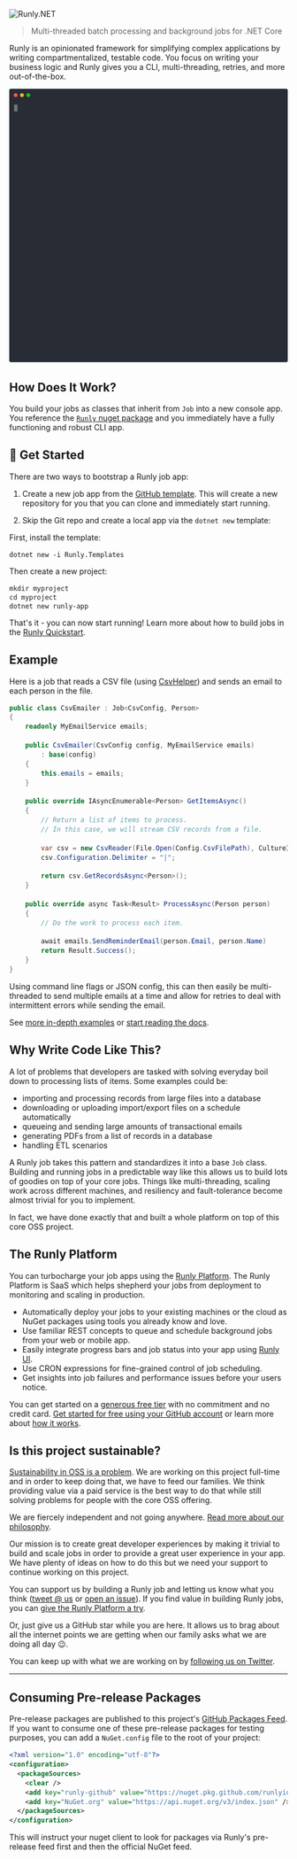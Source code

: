 <img src="logo.svg" width="350" alt="Runly.NET" />

> Multi-threaded batch processing and background jobs for .NET Core

Runly is an opinionated framework for simplifying complex applications by writing compartmentalized, testable code. You focus on writing your business logic and Runly gives you a CLI, multi-threading, retries, and more out-of-the-box.

![terminal](cli.svg)

## How Does It Work?

You build your jobs as classes that inherit from `Job` into a new console app. You reference the [`Runly` nuget package](https://www.nuget.org/packages/Runly/) and you immediately have a fully functioning and robust CLI app.

## :rocket: Get Started

There are two ways to bootstrap a Runly job app:

1. Create a new job app from the [GitHub template](https://github.com/runlyio/template-dotnet). This will create a new repository for you that you can clone and immediately start running.

2. Skip the Git repo and create a local app via the `dotnet new` template:

First, install the template:

```
dotnet new -i Runly.Templates
```

Then create a new project:

```
mkdir myproject
cd myproject
dotnet new runly-app
```

That's it - you can now start running! Learn more about how to build jobs in the [Runly Quickstart](https://www.runly.io/docs/building/).

## Example

Here is a job that reads a CSV file (using [CsvHelper](https://joshclose.github.io/CsvHelper/)) and sends an email to each person in the file.

```c#
public class CsvEmailer : Job<CsvConfig, Person>
{
    readonly MyEmailService emails;

    public CsvEmailer(CsvConfig config, MyEmailService emails)
        : base(config)
    {
        this.emails = emails;
    }

    public override IAsyncEnumerable<Person> GetItemsAsync()
    {
        // Return a list of items to process.
        // In this case, we will stream CSV records from a file.

        var csv = new CsvReader(File.Open(Config.CsvFilePath), CultureInfo.InvariantCulture);
        csv.Configuration.Delimiter = "|";

        return csv.GetRecordsAsync<Person>();
    }

    public override async Task<Result> ProcessAsync(Person person)
    {
        // Do the work to process each item.

        await emails.SendReminderEmail(person.Email, person.Name)
        return Result.Success();
    }
}
```

Using command line flags or JSON config, this can then easily be multi-threaded to send multiple emails at a time and allow for retries to deal with intermittent errors while sending the email.

See [more in-depth examples](./examples) or [start reading the docs](https://www.runly.io/docs/).

## Why Write Code Like This?

A lot of problems that developers are tasked with solving everyday boil down to processing lists of items. Some examples could be:

* importing and processing records from large files into a database
* downloading or uploading import/export files on a schedule automatically
* queueing and sending large amounts of transactional emails
* generating PDFs from a list of records in a database
* handling ETL scenarios

A Runly job takes this pattern and standardizes it into a base `Job` class. Building and running jobs in a predictable way like this allows us to build lots of goodies on top of your core jobs. Things like multi-threading, scaling work across different machines, and resiliency and fault-tolerance become almost trivial for you to implement.

In fact, we have done exactly that and built a whole platform on top of this core OSS project.

## The Runly Platform

You can turbocharge your job apps using the [Runly Platform](https://www.runly.io/platform/). The Runly Platform is SaaS which helps shepherd your jobs from deployment to monitoring and scaling in production.

* Automatically deploy your jobs to your existing machines or the cloud as NuGet packages using tools you already know and love.
* Use familiar REST concepts to queue and schedule background jobs from your web or mobile app.
* Easily integrate progress bars and job status into your app using [Runly UI](https://www.runly.io/ux/).
* Use CRON expressions for fine-grained control of job scheduling.
* Get insights into job failures and performance issues before your users notice.

You can get started on a [generous free tier](https://www.runly.io/pricing/) with no commitment and no credit card. [Get started for free using your GitHub account](https://www.runly.io/dashboard/) or learn more about [how it works](https://www.runly.io/docs/).

## Is this project sustainable?

[Sustainability in OSS is a problem](https://twitter.com/UdiDahan/status/1282925432166285312). We are working on this project full-time and in order to keep doing that, we have to feed our families. We think providing value via a paid service is the best way to do that while still solving problems for people with the core OSS offering.

We are fiercely independent and not going anywhere. [Read more about our philosophy](https://www.runly.io/about/).

Our mission is to create great developer experiences by making it trivial to build and scale jobs in order to provide a great user experience in your app. We have plenty of ideas on how to do this but we need your support to continue working on this project.

You can support us by building a Runly job and letting us know what you think ([tweet @ us](https://twitter.com/runlyio) or [open an issue](https://github.com/runlyio/core-dotnet/issues/new)). If you find value in building Runly jobs, you can [give the Runly Platform a try](https://www.runly.io/platform).

Or, just give us a GitHub star while you are here. It allows us to brag about all the internet points we are getting when our family asks what we are doing all day :wink:.

You can keep up with what we are working on by [following us on Twitter](https://twitter.com/runlyio).

--------------------------------------------------------

## Consuming Pre-release Packages

Pre-release packages are published to this project's [GitHub Packages Feed](https://github.com/runlyio/core-dotnet/packages). If you want to consume one of these pre-release packages for testing purposes, you can add a `NuGet.config` file to the root of your project:

```xml
<?xml version="1.0" encoding="utf-8"?>
<configuration>
  <packageSources>
    <clear />
    <add key="runly-github" value="https://nuget.pkg.github.com/runlyio/index.json" />
    <add key="NuGet.org" value="https://api.nuget.org/v3/index.json" />
  </packageSources>
</configuration>
```

This will instruct your nuget client to look for packages via Runly's pre-release feed first and then the official NuGet feed.

